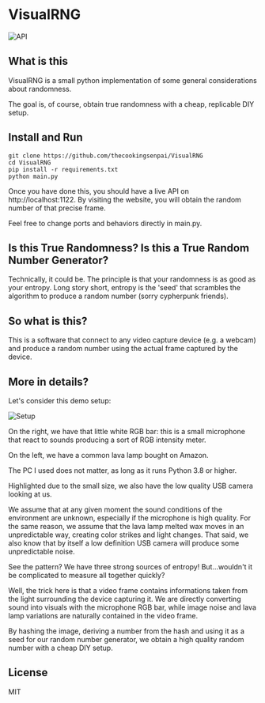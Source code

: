 # VisualRNG

![API](https://i.imgur.com/nYVBnbD.png)

## What is this

VisualRNG is a small python implementation of some general considerations about randomness.

The goal is, of course, obtain true randomness with a cheap, replicable DIY setup.

## Install and Run

    git clone https://github.com/thecookingsenpai/VisualRNG
    cd VisualRNG
    pip install -r requirements.txt
    python main.py

Once you have done this, you should have a live API on http://localhost:1122.
By visiting the website, you will obtain the random number of that precise frame.

Feel free to change ports and behaviors directly in main.py.

## Is this True Randomness? Is this a True Random Number Generator?

Technically, it could be. The principle is that your randomness is as good as your entropy.
Long story short, entropy is the 'seed' that scrambles the algorithm to produce a random number (sorry cypherpunk friends).

## So what is this?

This is a software that connect to any video capture device (e.g. a webcam) and produce a random number using the actual frame captured by the device.

## More in details?

Let's consider this demo setup:

![Setup](https://i.imgur.com/MRD8W07.png)

On the right, we have that little white RGB bar: this is a small microphone that react to sounds producing a sort of RGB intensity meter.

On the left, we have a common lava lamp bought on Amazon.

The PC I used does not matter, as long as it runs Python 3.8 or higher.

Highlighted due to the small size, we also have the low quality USB camera looking at us.

We assume that at any given moment the sound conditions of the environment are unknown, especially if the microphone is high quality. For the same reason, we assume that the lava lamp melted wax moves in an unpredictable way, creating color strikes and light changes. That said, we also know that by itself a low definition USB camera will produce some unpredictable noise.

See the pattern? We have three strong sources of entropy! But...wouldn't it be complicated to measure all together quickly?

Well, the trick here is that a video frame contains informations taken from the light surrounding the device capturing it. We are directly converting sound into visuals with the microphone RGB bar, while image noise and lava lamp variations are naturally contained in the video frame.

By hashing the image, deriving a number from the hash and using it as a seed for our random number generator, we obtain a high quality random number with a cheap DIY setup.

## License

MIT
